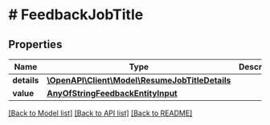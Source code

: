 # # FeedbackJobTitle

## Properties

Name | Type | Description | Notes
------------ | ------------- | ------------- | -------------
**details** | [**\OpenAPI\Client\Model\ResumeJobTitleDetails**](ResumeJobTitleDetails.md) |  | [optional]
**value** | [**AnyOfStringFeedbackEntityInput**](AnyOfStringFeedbackEntityInput.md) |  | [optional]

[[Back to Model list]](../../README.md#models) [[Back to API list]](../../README.md#endpoints) [[Back to README]](../../README.md)
